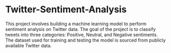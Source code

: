 # Twitter-Sentiment-Analysis
This project involves building a machine learning model to perform sentiment analysis on Twitter data. The goal of the project is to classify tweets into three categories: Positive, Neutral, and Negative sentiments. The dataset used for training and testing the model is sourced from publicly available Twitter data.

